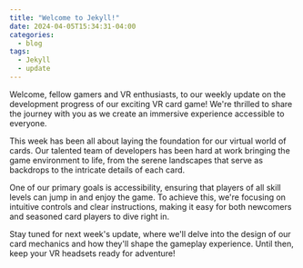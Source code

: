 ```yaml
---
title: "Welcome to Jekyll!"
date: 2024-04-05T15:34:31-04:00
categories:
  - blog
tags:
  - Jekyll
  - update
---
```


Welcome, fellow gamers and VR enthusiasts, to our weekly update on the development progress of our exciting VR card game! We're thrilled to share the journey with you as we create an immersive experience accessible to everyone.

This week has been all about laying the foundation for our virtual world of cards. Our talented team of developers has been hard at work bringing the game environment to life, from the serene landscapes that serve as backdrops to the intricate details of each card.

One of our primary goals is accessibility, ensuring that players of all skill levels can jump in and enjoy the game. To achieve this, we're focusing on intuitive controls and clear instructions, making it easy for both newcomers and seasoned card players to dive right in.

Stay tuned for next week's update, where we'll delve into the design of our card mechanics and how they'll shape the gameplay experience. Until then, keep your VR headsets ready for adventure!
